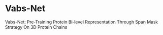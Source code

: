 # Vabs-Net
Vabs-Net: Pre-Training Protein Bi-level Representation Through Span Mask Strategy On 3D Protein Chains
